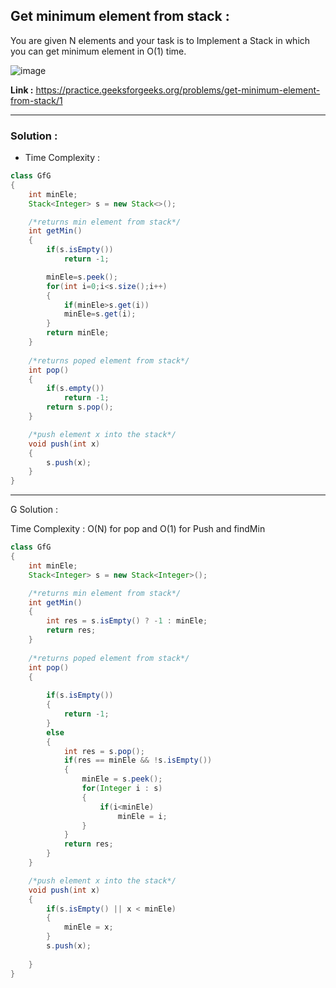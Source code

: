 ## Get minimum element from stack :
You are given N elements and your task is to Implement a Stack in which you can get minimum element in O(1) time.

![image](https://user-images.githubusercontent.com/23376002/158136807-689c73fd-7e56-4d44-8eb3-f220dcdb5191.png)

**Link :** https://practice.geeksforgeeks.org/problems/get-minimum-element-from-stack/1

--------------------------------------------------------------------------------------------------------------------------------------------------


### Solution :

- Time Complexity :


```java
class GfG
{
    int minEle;
    Stack<Integer> s = new Stack<>();

    /*returns min element from stack*/
    int getMin()
    {
	    if(s.isEmpty())
            return -1;

        minEle=s.peek();
        for(int i=0;i<s.size();i++)
        {
            if(minEle>s.get(i))
            minEle=s.get(i);
        }
        return minEle;
    }
    
    /*returns poped element from stack*/
    int pop()
    {
	    if(s.empty()) 
            return -1;
        return s.pop();
    }

    /*push element x into the stack*/
    void push(int x)
    {
        s.push(x);
    }	
}

```



--------------------------------------------------------------------------------------------------------------------------------------------------


G Solution :

Time Complexity : O(N) for pop and O(1) for Push and findMin

```java
class GfG
{
    int minEle;
    Stack<Integer> s = new Stack<Integer>();

    /*returns min element from stack*/
    int getMin()
    {
	    int res = s.isEmpty() ? -1 : minEle;
	    return res;   
    }
    
    /*returns poped element from stack*/
    int pop()
    {
        
        if(s.isEmpty())
        {
            return -1;
        }
        else
        {
            int res = s.pop();
            if(res == minEle && !s.isEmpty())
            {
                minEle = s.peek();
                for(Integer i : s)
                {
                    if(i<minEle)
                        minEle = i;
                }
            }
            return res;
        }
    }

    /*push element x into the stack*/
    void push(int x)
    {
	    if(s.isEmpty() || x < minEle)
	    {
	        minEle = x;
	    }
	    s.push(x);
	    
    }	
}
```
